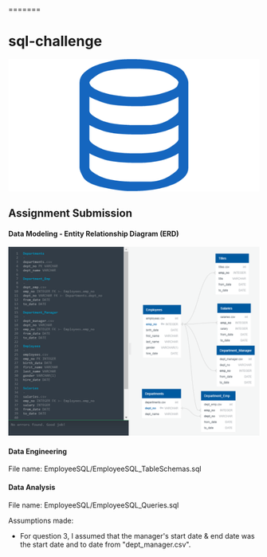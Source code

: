 =======
# sql-challenge

![sql.png](sql.png)

Assignment Submission
-

#### Data Modeling - Entity Relationship Diagram (ERD)

![EmployeeSQL_ERD.png](EmployeeSQL_ERD.PNG)

#### Data Engineering

File name: EmployeeSQL/EmployeeSQL_TableSchemas.sql

#### Data Analysis

File name: EmployeeSQL/EmployeeSQL_Queries.sql

Assumptions made:
- For question 3, I assumed that the manager's start date & end date was the start date and to date from "dept_manager.csv".

